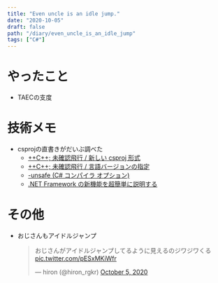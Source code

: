 ```yaml
---
title: "Even uncle is an idle jump."
date: "2020-10-05"
draft: false
path: "/diary/even_uncle_is_an_idle_jump"
tags: ["C#"]
---
```


# やったこと

+ TAECの支度

# 技術メモ

+ csprojの直書きがだいぶ調べた
  + [++C++; 未確認飛行 / 新しい csproj 形式](https://ufcpp.net/blog/2017/5/newcsproj/)
  + [++C++; 未確認飛行 / 言語バージョンの指定](https://ufcpp.net/study/csharp/cheatsheet/langversionoption/)
  + [-unsafe (C# コンパイラ オプション)](https://docs.microsoft.com/ja-jp/dotnet/csharp/language-reference/compiler-options/unsafe-compiler-option)
  + [.NET Framework の新機能を超簡単に説明する](https://qiita.com/nskydiving/items/2ff8285acb72c4e59caf#net-framework-4-%E3%81%AE%E6%96%B0%E6%A9%9F%E8%83%BD)

# その他

+ おじさんもアイドルジャンプ
  <blockquote class="twitter-tweet"><p lang="ja" dir="ltr">おじさんがアイドルジャンプしてるように見えるのジワジワくる <a href="https://t.co/pESxMKiWfr">pic.twitter.com/pESxMKiWfr</a></p>&mdash; hiron (@hiron_rgkr) <a href="https://twitter.com/hiron_rgkr/status/1313064742232100864?ref_src=twsrc%5Etfw">October 5, 2020</a></blockquote> <script async src="https://platform.twitter.com/widgets.js" charset="utf-8"></script>

